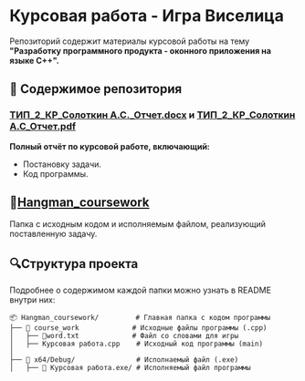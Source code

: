 # Курсовая работа - Игра Виселица

Репозиторий содержит материалы курсовой работы на тему  **"Разработку программного продукта - оконного приложения на языке C++".**

## 📃 Содержимое репозитория
### [**ТИП_2_КР_Солоткин А.С._Отчет.docx**](https://github.com/El1teHarp521/Hangman_coursework/blob/main/ТИП_2_КР_Солоткин%20А.С._Отчет.docx) и [**ТИП_2_КР_Солоткин А.С_Отчет.pdf**](https://github.com/El1teHarp521/Hangman_coursework/blob/main/ТИП_2_КР_Солоткин%20А.С._Отчет.pdf)

**Полный отчёт по курсовой работе, включающий:**

- Постановку задачи.
- Код программы.

## 📂[Hangman_coursework](https://github.com/El1teHarp521/Hangman_coursework/tree/main/Hangman_coursework)
Папка с исходным кодом и исполняемым файлом, реализующий поставленную задачу.

## 🔍Структура проекта
Подробнее о содержимом каждой папки можно узнать в README внутри них:
```
📦 Hangman_coursework/         # Главная папка с кодом программы
├── 📂 course_work             # Исходные файлы программы (.cpp)
│   ├── 📃word.txt             # Файл со словами для игры
│   ├── Курсовая работа.cpp    # Исходный код программы (main)
│
├── 📂 x64/Debug/               # Исполнаемый файл (.exe)
│   ├── 📂 Курсовая работа.exe/ # Исполняемый файл программы
```

